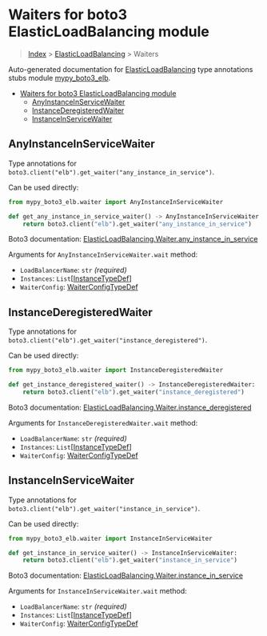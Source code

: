 # Waiters for boto3 ElasticLoadBalancing module

> [Index](..) > [ElasticLoadBalancing](.) > Waiters

Auto-generated documentation for
[ElasticLoadBalancing](https://boto3.amazonaws.com/v1/documentation/api/1.17.72/reference/services/elb.html#ElasticLoadBalancing)
type annotations stubs module
[mypy_boto3_elb](https://pypi.org/project/mypy-boto3-elb/).

- [Waiters for boto3 ElasticLoadBalancing module](#waiters-for-boto3-elasticloadbalancing-module)
  - [AnyInstanceInServiceWaiter](#anyinstanceinservicewaiter)
  - [InstanceDeregisteredWaiter](#instancederegisteredwaiter)
  - [InstanceInServiceWaiter](#instanceinservicewaiter)

## AnyInstanceInServiceWaiter

Type annotations for
`boto3.client("elb").get_waiter("any_instance_in_service")`.

Can be used directly:

```python
from mypy_boto3_elb.waiter import AnyInstanceInServiceWaiter

def get_any_instance_in_service_waiter() -> AnyInstanceInServiceWaiter:
    return boto3.client("elb").get_waiter("any_instance_in_service")
```

Boto3 documentation:
[ElasticLoadBalancing.Waiter.any_instance_in_service](https://boto3.amazonaws.com/v1/documentation/api/1.17.72/reference/services/elb.html#ElasticLoadBalancing.Waiter.any_instance_in_service)

Arguments for `AnyInstanceInServiceWaiter.wait` method:

- `LoadBalancerName`: `str` *(required)*
- `Instances`: `List`\[[InstanceTypeDef](./type_defs.md#instancetypedef)\]
- `WaiterConfig`: [WaiterConfigTypeDef](./type_defs.md#waiterconfigtypedef)

## InstanceDeregisteredWaiter

Type annotations for `boto3.client("elb").get_waiter("instance_deregistered")`.

Can be used directly:

```python
from mypy_boto3_elb.waiter import InstanceDeregisteredWaiter

def get_instance_deregistered_waiter() -> InstanceDeregisteredWaiter:
    return boto3.client("elb").get_waiter("instance_deregistered")
```

Boto3 documentation:
[ElasticLoadBalancing.Waiter.instance_deregistered](https://boto3.amazonaws.com/v1/documentation/api/1.17.72/reference/services/elb.html#ElasticLoadBalancing.Waiter.instance_deregistered)

Arguments for `InstanceDeregisteredWaiter.wait` method:

- `LoadBalancerName`: `str` *(required)*
- `Instances`: `List`\[[InstanceTypeDef](./type_defs.md#instancetypedef)\]
- `WaiterConfig`: [WaiterConfigTypeDef](./type_defs.md#waiterconfigtypedef)

## InstanceInServiceWaiter

Type annotations for `boto3.client("elb").get_waiter("instance_in_service")`.

Can be used directly:

```python
from mypy_boto3_elb.waiter import InstanceInServiceWaiter

def get_instance_in_service_waiter() -> InstanceInServiceWaiter:
    return boto3.client("elb").get_waiter("instance_in_service")
```

Boto3 documentation:
[ElasticLoadBalancing.Waiter.instance_in_service](https://boto3.amazonaws.com/v1/documentation/api/1.17.72/reference/services/elb.html#ElasticLoadBalancing.Waiter.instance_in_service)

Arguments for `InstanceInServiceWaiter.wait` method:

- `LoadBalancerName`: `str` *(required)*
- `Instances`: `List`\[[InstanceTypeDef](./type_defs.md#instancetypedef)\]
- `WaiterConfig`: [WaiterConfigTypeDef](./type_defs.md#waiterconfigtypedef)
